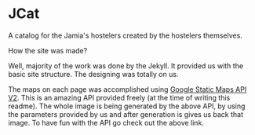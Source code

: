 JCat
====

A catalog for the Jamia's hostelers created by the hostelers themselves.

How the site was made?

Well, majority of the work was done by the Jekyll. It provided us with the basic site structure. The designing was totally on us.

The maps on each page was accomplished using [Google Static Maps API V2](https://developers.google.com/maps/documentation/staticmaps/index). This is an amazing API provided freely (at the time of writing this readme). The whole image is being generated by the above API, by using the parameters provided by us and after generation is gives us back that image. To have fun with the API go check out the above link.
